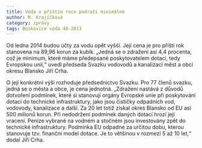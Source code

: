 ```yaml
---
title: Voda v příštím roce podraží minimálně
author: M. Krajíčková
category: zprávy
tags: Boskovice voda 48-2013
---
```


Od ledna 2014 budou účty za vodu opět vyšší. Její cena je pro příští rok stanovena na 89,96 korun za kubík. „Jedná se o zdražení asi 4,4 procenta, což je minimum, které máme předepsané poskytovatelem dotací, tedy Evropskou unií,“ uvedl předseda Svazku vodovodů a kanalizací měst a obcí okresu Blansko Jiří Crha.

O její konkrétní výši rozhoduje předsednictvo Svazku. Pro 77 členů svazku, jedná se o města a obce, je cena jednotná. „Zdražení nastává z důvodů dotvoření podmínek, které si stanovují orgány Evropské unie při poskytování dotací do technické infrastruktury, jako jsou čističky odpadních vod, vodovody, kanalizace a další. Za 20 let totiž získal okres Blansko od EU asi 500 milionů korun. Při nedodržení podmínek daných dotací hrozí její vracení. Peníze vybrané na vodném a stočném jsou investovány zpět do technické infrastruktury. Podmínka EU odpadne za určitou dobu, kterou stanovuje tzv. finanční model dotace. Je to většinou v rozmezí 5 až 10 let,“ dodal Jiří Crha.
